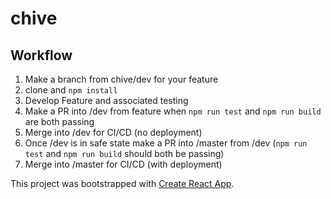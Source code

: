 # chive

## Workflow

1. Make a branch from chive/dev for your feature
2. clone and `npm install`
3. Develop Feature and associated testing
4. Make a PR into /dev from feature when `npm run test` and `npm run build` are both passing
5. Merge into /dev for CI/CD (no deployment)
6. Once /dev is in safe state make a PR into /master from /dev (`npm run test` and `npm run build` should both be passing)
7. Merge into /master for CI/CD (with deployment)

This project was bootstrapped with [Create React App](https://github.com/facebook/create-react-app).
